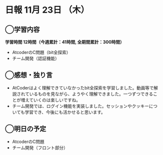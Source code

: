 # 日報  11月 23日 （木）

## ◯学習内容

**学習時間  12時間（今週累計：41時間, 全期間累計：300時間）**
- AtcoderのC問題（bit全探索）
- チーム開発（認証機能）

## ◯感想・独り言
- AtCoderはよく理解できていなかったbit全探索を学習しました。動画等で解説されているものを見ながら、ようやく理解できました。一つずつできることが増えていくのは楽しいですね。
- チーム開発では、ログイン機能を実装しました。セッションやクッキーについても学習でき、今後にも活かせると思います。

## ◯明日の予定
- AtcoderのC問題
- チーム開発（フロント部分）